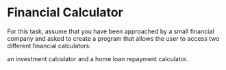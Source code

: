# Financial Calculator

For this task, assume that you have been approached by a small financial company and asked to create a program that allows the user to access two different financial calculators: 

an investment calculator and a home loan repayment calculator.
